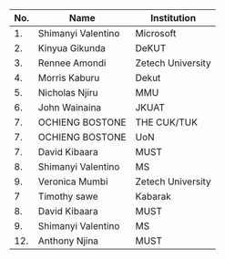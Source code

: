 | No. | Name                   | Institution            |
| --- |------------------------|------------------------|
| 1.  | Shimanyi Valentino     | Microsoft              | 
| 2.  | Kinyua Gikunda         | DeKUT                  |
| 3.  | Rennee Amondi          | Zetech University      |
| 4.  | Morris Kaburu          | Dekut                  |
| 5.  | Nicholas Njiru         | MMU                    |
| 6.  | John Wainaina          | JKUAT                  |
| 7.  | OCHIENG BOSTONE        | THE CUK/TUK            |
| 7.  | OCHIENG BOSTONE        | UoN
| 7.  | David Kibaara          | MUST                   |
| 8.  | Shimanyi Valentino     | MS                     |
| 9.   | Veronica Mumbi | Zetech University |
| 7   |   Timothy  sawe        | Kabarak
| 8.  | David Kibaara          | MUST                   |
| 9.  | Shimanyi Valentino     | MS                     |
| 12.  | Anthony Njina	         | MUST			              |
